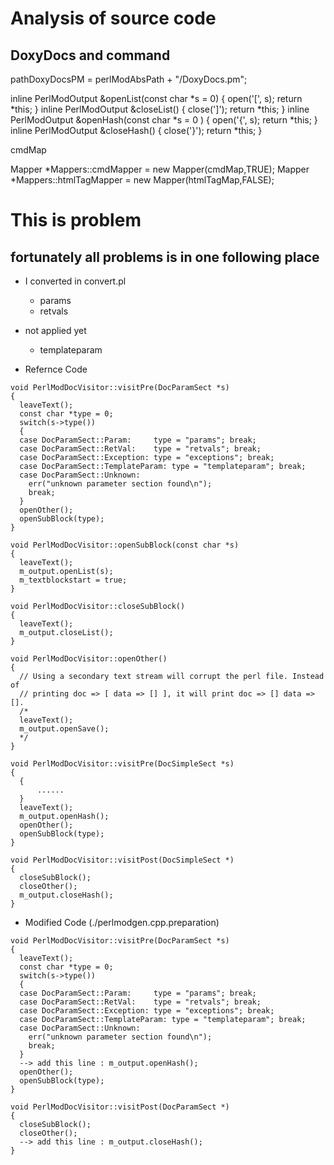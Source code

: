 # Analysis of source  code
## DoxyDocs and command
pathDoxyDocsPM = perlModAbsPath + "/DoxyDocs.pm";

inline PerlModOutput &openList(const char *s = 0) { open('[', s); return *this; }
inline PerlModOutput &closeList() { close(']'); return *this; }
inline PerlModOutput &openHash(const char *s = 0 ) { open('{', s); return *this; }
inline PerlModOutput &closeHash() { close('}'); return *this; }


cmdMap

Mapper *Mappers::cmdMapper     = new Mapper(cmdMap,TRUE);
Mapper *Mappers::htmlTagMapper = new Mapper(htmlTagMap,FALSE);


# This is problem
## fortunately  all problems is in one following place
- I converted in convert.pl
	- params
	- retvals
- not applied yet
	- templateparam

- Refernce Code
```
void PerlModDocVisitor::visitPre(DocParamSect *s)
{
  leaveText();
  const char *type = 0;
  switch(s->type())
  {
  case DocParamSect::Param:     type = "params"; break;
  case DocParamSect::RetVal:    type = "retvals"; break;
  case DocParamSect::Exception: type = "exceptions"; break;
  case DocParamSect::TemplateParam: type = "templateparam"; break;
  case DocParamSect::Unknown:
    err("unknown parameter section found\n");
    break;
  }
  openOther();
  openSubBlock(type);
}

void PerlModDocVisitor::openSubBlock(const char *s)
{
  leaveText();
  m_output.openList(s);
  m_textblockstart = true;
}

void PerlModDocVisitor::closeSubBlock()
{
  leaveText();
  m_output.closeList();
}

void PerlModDocVisitor::openOther()
{
  // Using a secondary text stream will corrupt the perl file. Instead of
  // printing doc => [ data => [] ], it will print doc => [] data => [].
  /*
  leaveText();
  m_output.openSave();
  */
}

void PerlModDocVisitor::visitPre(DocSimpleSect *s)
{
  {
	  ......
  }
  leaveText();
  m_output.openHash();
  openOther();
  openSubBlock(type);
}

void PerlModDocVisitor::visitPost(DocSimpleSect *)
{
  closeSubBlock();
  closeOther();
  m_output.closeHash();
}
```


- Modified Code  (./perlmodgen.cpp.preparation)
```
void PerlModDocVisitor::visitPre(DocParamSect *s)
{
  leaveText();
  const char *type = 0;
  switch(s->type())
  {
  case DocParamSect::Param:     type = "params"; break;
  case DocParamSect::RetVal:    type = "retvals"; break;
  case DocParamSect::Exception: type = "exceptions"; break;
  case DocParamSect::TemplateParam: type = "templateparam"; break;
  case DocParamSect::Unknown:
    err("unknown parameter section found\n");
    break;
  }
  --> add this line : m_output.openHash();
  openOther();
  openSubBlock(type);
}

void PerlModDocVisitor::visitPost(DocParamSect *)
{
  closeSubBlock();
  closeOther();
  --> add this line : m_output.closeHash();
}
```
